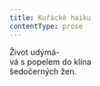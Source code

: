 ```yaml
---
title: Kuřácké haiku
contentType: prose
---
```


<section>

Život udýmá-  
vá s popelem do klína  
šedočerných žen.

</section>
